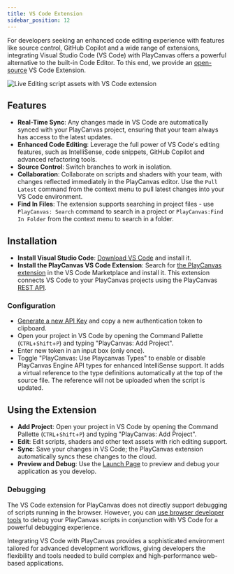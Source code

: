 ```yaml
---
title: VS Code Extension
sidebar_position: 12
---
```


For developers seeking an enhanced code editing experience with features like source control, GitHub Copilot and a wide range of extensions, integrating Visual Studio Code (VS Code) with PlayCanvas offers a powerful alternative to the built-in Code Editor. To this end, we provide an [open-source](https://github.com/playcanvas/vscode-extension) VS Code Extension.

![Live Editing script assets with VS Code extension](/img/user-manual/scripting/vscode-extension.webp)

## Features

* **Real-Time Sync**: Any changes made in VS Code are automatically synced with your PlayCanvas project, ensuring that your team always has access to the latest updates.
* **Enhanced Code Editing**: Leverage the full power of VS Code's editing features, such as IntelliSense, code snippets, GitHub Copilot and advanced refactoring tools.
* **Source Control**: Switch branches to work in isolation.
* **Collaboration**: Collaborate on scripts and shaders with your team, with changes reflected immediately in the PlayCanvas editor. Use the `Pull Latest` command from the context menu to pull latest changes into your VS Code environment.  
* **Find In Files**: The extension supports searching in project files - use `PlayCanvas: Search` command to search in a project or `PlayCanvas:Find In Folder` from the context menu to search in a folder.

## Installation

* **Install Visual Studio Code**: [Download  VS Code](https://code.visualstudio.com/download) and install it.
* **Install the PlayCanvas VS Code Extension**: Search for [the PlayCanvas extension](https://marketplace.visualstudio.com/items?itemName=playcanvas.playcanvas) in the VS Code Marketplace and install it. This extension connects VS Code to your PlayCanvas projects using the PlayCanvas [REST API](/user-manual/api/).

### Configuration

* [Generate a new API Key](/user-manual/api/#authorization) and copy a new authentication token to clipboard.
* Open your project in VS Code by opening the Command Pallette (`CTRL`+`Shift`+`P`) and typing "PlayCanvas: Add Project".
* Enter new token in an input box (only once).
* Toggle "PlayCanvas: Use Playcanvas Types" to enable or disable PlayCanvas Engine API types for enhanced IntelliSense support. It adds a virtual reference to the type definitions automatically at the top of the source file. The reference will not be uploaded when the script is updated.

## Using the Extension

* **Add Project**: Open your project in VS Code by opening the Command Pallette (`CTRL`+`Shift`+`P`) and typing "PlayCanvas: Add Project".
* **Edit**: Edit scripts, shaders and other text assets with rich editing support.
* **Sync**: Save your changes in VS Code; the PlayCanvas extension automatically syncs these changes to the cloud.
* **Preview and Debug**: Use the [Launch Page](/user-manual/editor/launch-page/) to preview and debug your application as you develop.

### Debugging

The VS Code extension for PlayCanvas does not directly support debugging of scripts running in the browser. However, you can [use browser developer tools](/user-manual/scripting/debugging/) to debug your PlayCanvas scripts in conjunction with VS Code for a powerful debugging experience.

Integrating VS Code with PlayCanvas provides a sophisticated environment tailored for advanced development workflows, giving developers the flexibility and tools needed to build complex and high-performance web-based applications.
